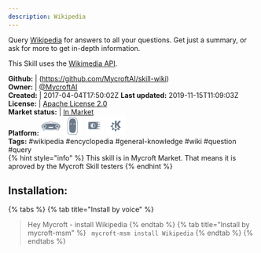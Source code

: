 ```yaml
---
description: Wikipedia
---
```

Query [Wikipedia](https://www.wikipedia.org) for answers to all your questions.  Get just a summary, or ask for more to get in-depth information.

This Skill uses the [Wikimedia API](https://en.wikipedia.org/w/api.php).

**Github:** | (https://github.com/MycroftAI/skill-wiki)  
**Owner:** | [@MycroftAI](https://github.com/MycroftAI)  
**Created:** | 2017-04-04T17:50:02Z  **Last updated:** 2019-11-15T11:09:03Z  
**License:** | [Apache License 2.0](https://api.github.com/licenses/apache-2.0)  
**Market status:** | [In Market](https://market.mycroft.ai/skill/mycroft-wiki)  
**Platform:**   ![](.gitbook/assets/mark-1-icon.png)  ![](.gitbook/assets/mark-2-icon.png)  ![](.gitbook/assets/picroft-icon.png)  ![](.gitbook/assets/kde.png)   
**Tags:** \#wikipedia \#encyclopedia \#general-knowledge \#wiki \#question \#query   
{% hint style="info" %}
This skill is in Mycroft Market. That means it is aproved by the Mycroft Skill testers
{% endhint %}
    
## Installation:  
{% tabs %}
{% tab title="Install by voice" %}
> Hey Mycroft - install Wikipedia
{% endtab %}
  {% tab title="Install by mycroft-msm" %}
``` mycroft-msm install Wikipedia```
{% endtab %}
  {% endtabs %}
  